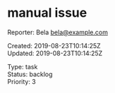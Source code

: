 # manual issue

Reporter: Bela <bela@example.com>  

Created: 2019-08-23T10:14:25Z  
Updated: 2019-08-23T10:14:25Z

Type: task  
Status: backlog  
Priority: 3
